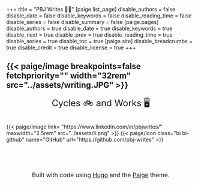 +++
title = "PBJ Writes ✍🏻"
[paige.list_page]
disable_authors = false
disable_date = false
disable_keywords = false
disable_reading_time = false
disable_series = false
disable_summary = false
[paige.pages]
disable_authors = true
disable_date = true
disable_keywords = true
disable_next = true
disable_prev = true
disable_reading_time = true
disable_series = true
disable_toc = true
[paige.site]
disable_breadcrumbs = true
disable_credit = true
disable_license = true
+++
<br>

{{< paige/image
    breakpoints=false
    fetchpriority=""
    width="32rem"
    src="../assets/writing.JPG" >}} 
---
<p><font size="5"><center>Cycles 🚲 and Works  🖥️</center></font> </p>
<br>
<div class="column-gap-3 d-flex display-6 justify-content-center mb-3">
{{< paige/image link= "https://www.linkedin.com/in/pbjwrites/" maxwidth="2.5rem" src="../assets/li.png" >}} 
{{< paige/icon class="bi bi-github" name="GitHub" url="https://github.com/pbj-writes" >}}

   <style>
  .strava-badge- { display: inline-block; height: 48px; }
  .strava-badge- img { visibility: hidden; height: 48px; }
  .strava-badge-:hover { background-position: 0 -63px; }
  .strava-badge-follow { height: 48px; width: 48px; background: url(//badges.strava.com/echelon-sprite-48.png) no-repeat 0 0; }
</style>
<a href="https://strava.com/athletes/8610265" class="strava-badge- strava-badge-follow" target="_blank"><img src="//badges.strava.com/echelon-sprite-48.png" alt="Strava" /></a>
</div>  
<p><font size="3"><center>Built with code using <a href="https://gohugo.io/">Hugo</a> and the <a href="https://themes.gohugo.io/themes/paige/">Paige</a> theme.</center></font></p>
